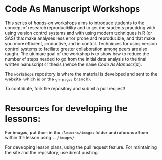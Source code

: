Code As Manuscript Workshops
============================

This series of *hands-on* workshops aims to introduce students to the
concept of research reproducibility and to get the students practicing
with using version control systems and with using modern techniques in
R (or SAS) that make analyses less error prone and reproducible, and
that make you more efficient, productive, and in control.  Techniques
for using version control systems to faciliate greater collaboration
among peers are also taught.  The ultimate goal of the workshop is to
show how to reduce the number of steps needed to go from the initial
data analysis to the final written manuscript or thesis (hence the
name *Code As Manuscript*).

The `workshops` repository is where the material is developed and
sent to the website (which is on the `gh-pages` branch).

To contribute, fork the repository and submit a pull request!

# Resources for developing the lessons: #

For images, put them in the `/lessons/images` folder and reference
them within the lesson using `../images/`.

For developing lesson plans, using the pull request feature.  For
maintaining the site and the repository, use direct pushing.
